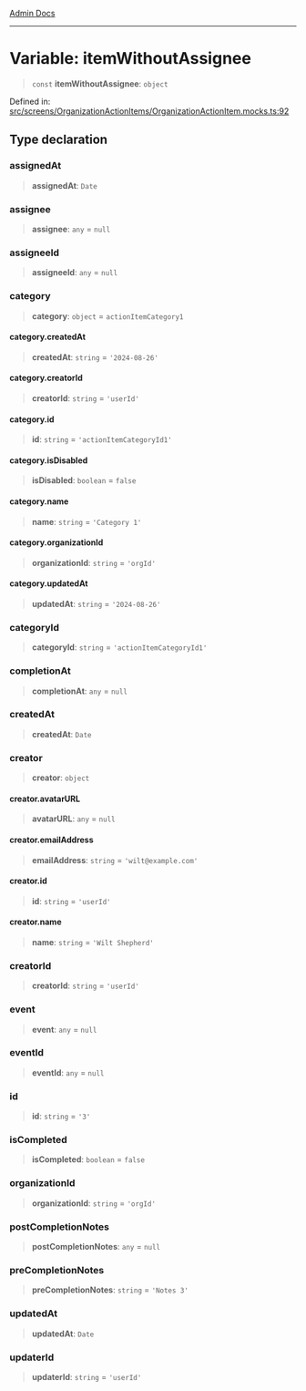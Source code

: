 [Admin Docs](/)

***

# Variable: itemWithoutAssignee

> `const` **itemWithoutAssignee**: `object`

Defined in: [src/screens/OrganizationActionItems/OrganizationActionItem.mocks.ts:92](https://github.com/PalisadoesFoundation/talawa-admin/blob/main/src/screens/OrganizationActionItems/OrganizationActionItem.mocks.ts#L92)

## Type declaration

### assignedAt

> **assignedAt**: `Date`

### assignee

> **assignee**: `any` = `null`

### assigneeId

> **assigneeId**: `any` = `null`

### category

> **category**: `object` = `actionItemCategory1`

#### category.createdAt

> **createdAt**: `string` = `'2024-08-26'`

#### category.creatorId

> **creatorId**: `string` = `'userId'`

#### category.id

> **id**: `string` = `'actionItemCategoryId1'`

#### category.isDisabled

> **isDisabled**: `boolean` = `false`

#### category.name

> **name**: `string` = `'Category 1'`

#### category.organizationId

> **organizationId**: `string` = `'orgId'`

#### category.updatedAt

> **updatedAt**: `string` = `'2024-08-26'`

### categoryId

> **categoryId**: `string` = `'actionItemCategoryId1'`

### completionAt

> **completionAt**: `any` = `null`

### createdAt

> **createdAt**: `Date`

### creator

> **creator**: `object`

#### creator.avatarURL

> **avatarURL**: `any` = `null`

#### creator.emailAddress

> **emailAddress**: `string` = `'wilt@example.com'`

#### creator.id

> **id**: `string` = `'userId'`

#### creator.name

> **name**: `string` = `'Wilt Shepherd'`

### creatorId

> **creatorId**: `string` = `'userId'`

### event

> **event**: `any` = `null`

### eventId

> **eventId**: `any` = `null`

### id

> **id**: `string` = `'3'`

### isCompleted

> **isCompleted**: `boolean` = `false`

### organizationId

> **organizationId**: `string` = `'orgId'`

### postCompletionNotes

> **postCompletionNotes**: `any` = `null`

### preCompletionNotes

> **preCompletionNotes**: `string` = `'Notes 3'`

### updatedAt

> **updatedAt**: `Date`

### updaterId

> **updaterId**: `string` = `'userId'`
